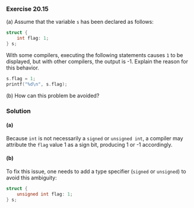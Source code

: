 ### Exercise 20.15

(a) Assume that the variable `s` has been declared as follows:

```c
struct {
    int flag: 1;
} s;
```

With some compilers, executing the following statements causes `1` to be
displayed, but with other compilers, the output is -1. Explain the reason for
this behavior.

```c
s.flag = 1;
printf("%d\n", s.flag);
```

(b) How can this problem be avoided?

### Solution

#### (a)

Because `int` is not necessarily a `signed` or `unsigned int`, a compiler may
attribute the `flag` value 1 as a sign bit, producing 1 or -1 accordingly.

#### (b)

To fix this issue, one needs to add a type specifier (`signed` or `unsigned`) to
avoid this ambiguity:

```c
struct {
    unsigned int flag: 1;
} s;
```

